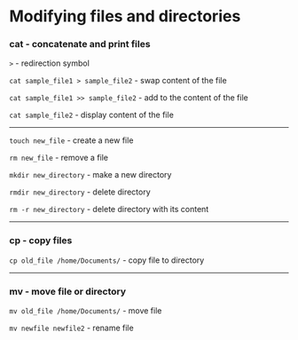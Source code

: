 # Modifying files and directories 

### cat - concatenate and print files 

`>` - redirection symbol

`cat sample_file1 > sample_file2` - swap content of the file 

`cat sample_file1 >> sample_file2` - add to the content of the file

`cat sample_file2` - display content of the file 

***
  
`touch new_file` - create a new file 

`rm new_file` - remove a file

`mkdir new_directory` - make a new directory

`rmdir new_directory` - delete directory 

`rm -r new_directory` - delete directory with its content

***

### cp - copy files

`cp old_file /home/Documents/` - copy file to directory

***

### mv - move file or directory

`mv old_file /home/Documents/` - move file

`mv newfile newfile2` - rename file